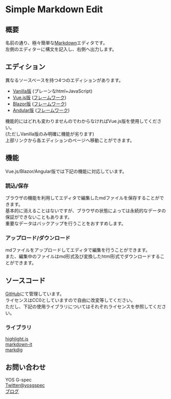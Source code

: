 # Simple Markdown Edit  
## 概要  
名前の通り、極々簡単な[Markdown](https://ja.wikipedia.org/wiki/Markdown)エディタです。  
左側のエディターに構文を記入し、右側へ出力します。  
  
## エディション  
異なるソースベースを持つ4つのエディションがあります。  
* [Vanilla版](/mdedit/) (プレーンなhtml+JavaScript)  
* [Vue.js版](/mdedit/ve/) ([フレームワーク](https://jp.vuejs.org/))  
* [Blazor版](/mdedit/br/) ([フレームワーク](https://dotnet.microsoft.com/apps/aspnet/web-apps/blazor))  
* [Andular版](/mdedit/ng/) ([フレームワーク](https://angular.jp/))  
  
機能的にはどれも変わりませんのでわからなければVue.js版を使用してください。  
(ただしVanilla版のみ明確に機能が劣ります)  
上部リンクから各エディションのページへ移動ことができます。  
  
## 機能  
Vue.js/Blazor/Angular版では下記の機能に対応しています。  
  
### 読込/保存  
ブラウザの機能を利用してエディタで編集したmdファイルを保存することができます。  
基本的に消えることはないですが、ブラウザの状態によっては永続的なデータの保証ができないこともあります。  
重要なデータはバックアップを行うことをおすすめします。  
  
### アップロード/ダウンロード  
mdファイルをアップロードしてエディタで編集を行うことができます。  
また、編集中のファイルはmd形式及び変換したhtml形式でダウンロードすることができます。  
  
## ソースコード  
[GitHub](https://github.com/yosgspec/SimpleMarkdownEdit)にて管理しています。  
ライセンスはCC0としていますので自由に改変等してください。  
ただし、下記の使用ライブラリについてはそれぞれライセンスを参照してください。  
  
### ライブラリ  
[highlight.js](https://highlightjs.org/)  
[markdown-it](https://github.com/markdown-it/markdown-it)  
[markdig](https://github.com/lunet-io/markdig)  
  
## お問い合わせ  
YOS G-spec  
[Twitter@yosgspec](http://twitter.com/yosgspec)  
[ブログ](http://yosgspec.blog103.fc2.com/)  

